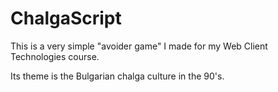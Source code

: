 ChalgaScript
====

This is a very simple "avoider game" I made for my Web Client Technologies course.

 Its theme is the Bulgarian chalga culture in the 90's.
